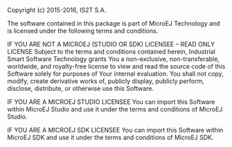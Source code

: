 Copyright (c) 2015-2016, IS2T S.A.

The software contained in this package is part of MicroEJ Technology and is licensed under the following terms and conditions.

IF YOU ARE NOT A MICROEJ (STUDIO OR SDK) LICENSEE – READ ONLY LICENSE
Subject to the terms and conditions contained herein, Industrial Smart Software Technology grants You a non-exclusive, 
non-transferable, worldwide, and royalty-free license to view and read the source code of this Software solely for purposes of Your internal evaluation. 
You shall not copy, modify, create derivative works of, publicly display, publicly perform, disclose, distribute, or otherwise use this Software.

IF YOU ARE A MICROEJ STUDIO LICENSEE
You can import this Software within MicroEJ Studio and use it under the terms and conditions of MicroEJ Studio.

IF YOU ARE A MICROEJ SDK LICENSEE
You can import this Software within MicroEJ SDK and use it under the terms and conditions of MicroEJ SDK.